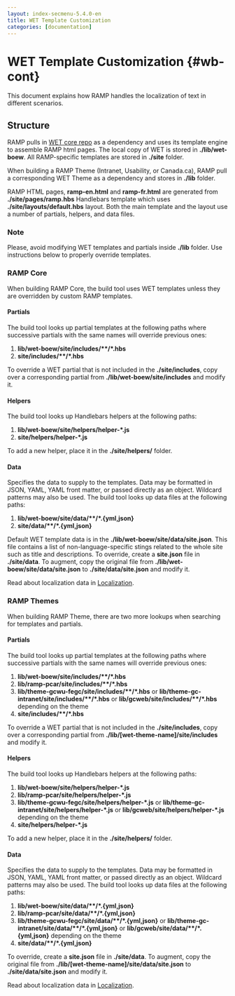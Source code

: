 ```yaml
---
layout: index-secmenu-5.4.0-en
title: WET Template Customization
categories: [documentation]
---
```


<a name="top" />

# WET Template Customization {#wb-cont}

This document explains how RAMP handles the localization of text in different scenarios.

<div class="toc"></div>

## Structure

RAMP pulls in [WET core repo](https://github.com/wet-boew/wet-boew) as a dependency and uses its template engine to assemble RAMP html pages. The local copy of WET is stored in __./lib/wet-boew__. All RAMP-specific templates are stored in __./site__ folder.

When building a RAMP Theme (Intranet, Usability, or Canada.ca), RAMP pull a corresponding WET Theme as a dependency and stores in __./lib__ folder.

RAMP HTML pages, __ramp-en.html__ and __ramp-fr.html__ are generated from __./site/pages/ramp.hbs__ Handlebars template which uses __./site/layouts/default.hbs__ layout. Both the main template and the layout use a number of partials, helpers, and data files.

<section class="alert alert-info">
	<h3>Note</h3>
	<p>Please, avoid modifying WET templates and partials inside <strong>./lib</strong> folder. Use instructions below to properly override templates.</p>
</section>

### RAMP Core

When building RAMP Core, the build tool uses WET templates unless they are overridden by custom RAMP templates.

#### Partials

The build tool looks up partial templates at the following paths where successive partials with the same names will override previous ones:

1. __lib/wet-boew/site/includes/\*\*/\*.hbs__
2. __site/includes/\*\*/\*.hbs__

To override a WET partial that is not included in the __./site/includes__, copy over a corresponding partial from __./lib/wet-boew/site/includes__ and modify it.

#### Helpers

The build tool looks up Handlebars helpers at the following paths:

1. __lib/wet-boew/site/helpers/helper-\*.js__
2. __site/helpers/helper-\*.js__

To add a new helper, place it in the __./site/helpers/__ folder.

#### Data

Specifies the data to supply to the templates. Data may be formatted in JSON, YAML, YAML front matter, or passed directly as an object. Wildcard patterns may also be used. The build tool looks up data files at the following paths:

1. __lib/wet-boew/site/data/\*\*/\*.{yml,json}__
2. __site/data/\*\*/\*.{yml,json}__

Default WET template data is in the __./lib/wet-boew/site/data/site.json__. This file contains a list of non-language-specific stings related to the whole site such as title and descriptions.
To override, create a __site.json__ file in __./site/data__. To augment, copy the original file from __./lib/wet-boew/site/data/site.json__ to __./site/data/site.json__ and modify it.

Read about localization data in [Localization](locale-en.html#wet-strings).

### RAMP Themes

When building RAMP Theme, there are two more lookups when searching for templates and partials.

#### Partials

The build tool looks up partial templates at the following paths where successive partials with the same names will override previous ones:

1. __lib/wet-boew/site/includes/\*\*/\*.hbs__
2. __lib/ramp-pcar/site/includes/\*\*/\*.hbs__
3. __lib/theme-gcwu-fegc/site/includes/\*\*/\*.hbs__ or __lib/theme-gc-intranet/site/includes/\*\*/\*.hbs__ or __lib/gcweb/site/includes/\*\*/\*.hbs__ depending on the theme
4. __site/includes/\*\*/\*.hbs__

To override a WET partial that is not included in the __./site/includes__, copy over a corresponding partial from __./lib/[wet-theme-name]/site/includes__ and modify it.

#### Helpers

The build tool looks up Handlebars helpers at the following paths:

1. __lib/wet-boew/site/helpers/helper-\*.js__
2. __lib/ramp-pcar/site/helpers/helper-\*.js__
3. __lib/theme-gcwu-fegc/site/helpers/helper-\*.js__ or __lib/theme-gc-intranet/site/helpers/helper-\*.js__ or __lib/gcweb/site/helpers/helper-\*.js__ depending on the theme
4. __site/helpers/helper-\*.js__

To add a new helper, place it in the __./site/helpers/__ folder.

#### Data

Specifies the data to supply to the templates. Data may be formatted in JSON, YAML, YAML front matter, or passed directly as an object. Wildcard patterns may also be used. The build tool looks up data files at the following paths:

1. __lib/wet-boew/site/data/\*\*/\*.{yml,json}__
2. __lib/ramp-pcar/site/data/\*\*/\*.{yml,json}__
3. __lib/theme-gcwu-fegc/site/data/\*\*/\*.{yml,json}__ or __lib/theme-gc-intranet/site/data/\*\*/\*.{yml,json}__ or __lib/gcweb/site/data/\*\*/\*.{yml,json}__ depending on the theme
4. __site/data/\*\*/\*.{yml,json}__

To override, create a __site.json__ file in __./site/data__. To augment, copy the original file from __./lib/[wet-theme-name]/site/data/site.json__ to __./site/data/site.json__ and modify it.

Read about localization data in [Localization](locale-en.html#wet-strings).


